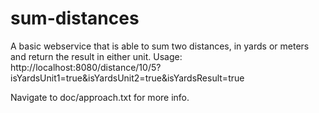 # sum-distances
A basic webservice that is able to sum two distances, in yards or meters and return the result in either unit.
Usage: http://localhost:8080/distance/10/5?isYardsUnit1=true&isYardsUnit2=true&isYardsResult=true

Navigate to doc/approach.txt for more info.
